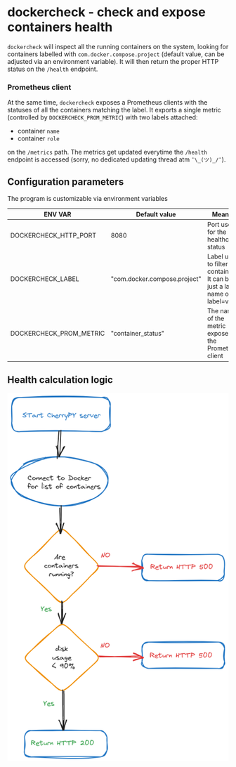 # dockercheck - check and expose containers health

`dockercheck` will inspect all the running containers on the system, looking for containers labelled with `com.docker.compose.project` (default value, can be adjusted via an environment variable). It will then return the proper HTTP status on the `/health` endpoint.

### Prometheus client

At the same time, `dockercheck` exposes a Prometheus clients with the statuses of all the containers matching the label. It exports a single metric (controlled by `DOCKERCHECK_PROM_METRIC`) with two labels attached:

* container `name`
* container `role`

 on the `/metrics` path. The metrics get updated everytime the `/health` endpoint is accessed (sorry, no dedicated updating thread atm `¯\_(ツ)_/¯`).

## Configuration parameters

The program is customizable via environment variables

|ENV VAR |Default value |Meaning|
|-|-|-|
|DOCKERCHECK_HTTP_PORT|8080|Port used for the healthcheck status|
|DOCKERCHECK_LABEL|"com.docker.compose.project"|Label used to filter containers. It can be just a label name or label=value|
|DOCKERCHECK_PROM_METRIC|"container_status"|The name of the metric exposed by the Prometheus client|

## Health calculation logic

![Diagram showing the health calculation logic](dockercheck.png)
